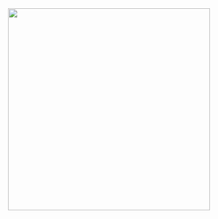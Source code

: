 
<div id="header" align="center">
  <img src="https://media.giphy.com/media/e8ovuMpwAxnxK/giphy.gif" width="400"/>
</div>
 <style>
    text-align: center;
  </style>
   <img src="https://komarev.com/ghpvc/?username=PaulBykov&style=flat-square&color=blue" alt=""/>
